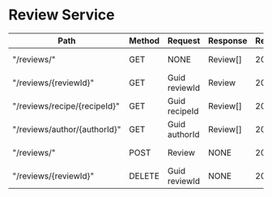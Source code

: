 # Review Service

| **Path**                     | **Method** | **Request**   | **Response** | **ResponseCodes** | **Description**          |
| ---------------------------- | ---------- | ------------- | ------------ | ----------------- | ------------------------ |
| "/reviews/"                  | GET        | NONE          | Review[]     | 200               | Get all reviews          |
| "/reviews/{reviewId}"        | GET        | Guid reviewId | Review       | 200, 404          | Get review by id         |
| "/reviews/recipe/{recipeId}" | GET        | Guid recipeId | Review[]     | 200, 404          | Get reviews by recipe id |
| "/reviews/author/{authorId}" | GET        | Guid authorId | Review[]     | 200, 404          | Get reviews by author id |
| "/reviews/"                  | POST       | Review        | NONE         | 200, 400          | Add new review           |
| "/reviews/{reviewId}"        | DELETE     | Guid reviewId | NONE         | 200, 404          | Delete review            |
